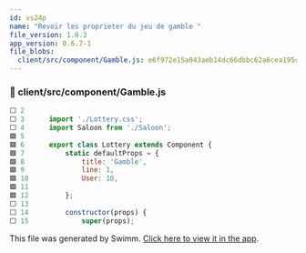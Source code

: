 ```yaml
---
id: vs24p
name: "Revoir les proprieter du jeu de gamble "
file_version: 1.0.2
app_version: 0.6.7-1
file_blobs:
  client/src/component/Gamble.js: e6f972e15a043aeb14dc66dbbc62a6cea195c2b5
---
```



<!-- NOTE-swimm-snippet: the lines below link your snippet to Swimm -->
### 📄 client/src/component/Gamble.js
```javascript
⬜ 2      
⬜ 3      import './Lottery.css';
⬜ 4      import Saloon from './Saloon';
🟩 5      
🟩 6      export class Lottery extends Component {
🟩 7          static defaultProps = {
🟩 8              title: 'Gamble',
🟩 9              line: 1,
🟩 10             User: 10,
🟩 11     
🟩 12         };
⬜ 13     
⬜ 14         constructor(props) {
⬜ 15             super(props);
```



This file was generated by Swimm. [Click here to view it in the app](https://app.swimm.io/repos/Z2l0aHViJTNBJTNBTW9yYWxpc1JlYWN0R2FtYmxlT25Qb2x5Z29uJTNBJTNBalNVTlNIMU5Fdw==/docs/vs24p).